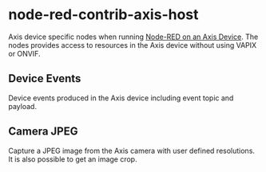 # node-red-contrib-axis-host

Axis device specific nodes when running [Node-RED on an Axis Device](https://pandosme.github.io/acap/node-red/2020/01/01/nodered-acap.html).  The nodes provides access to resources in the Axis device without using VAPIX or ONVIF.

## Device Events
Device events produced in the Axis device including event topic and payload.

## Camera JPEG
Capture a JPEG image from the Axis camera with user defined resolutions.  It is also possible to get an image crop.
